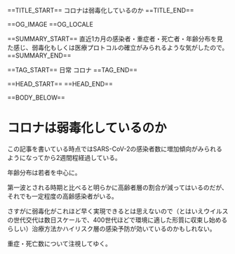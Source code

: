 ==TITLE_START==
コロナは弱毒化しているのか
==TITLE_END==

==OG_IMAGE 
==OG_LOCALE 

==SUMMARY_START==
直近1カ月の感染者・重症者・死亡者・年齢分布を見た感じ、弱毒化もしくは医療プロトコルの確立がみられるような気がしたので。
==SUMMARY_END==

==TAG_START==
日常 コロナ
==TAG_END==

==HEAD_START==
==HEAD_END==

==BODY_BELOW==

# コロナは弱毒化しているのか

この記事を書いている時点ではSARS-CoV-2の感染者数に増加傾向がみられるようになってから2週間程経過している。

年齢分布は若者を中心に。

第一波とされる時期と比べると明らかに高齢者層の割合が減ってはいるのだが、それでも一定程度の高齢感染者がいる。

さすがに弱毒化がこれほど早く実現できるとは思えないので（とはいえウイルスの世代交代は数日スケールで、400世代ほどで環境に適した形質に収束し始めるらしい）治療方法かハイリスク層の感染予防が効いているのかもしれない。

重症・死亡数について注視してゆく。